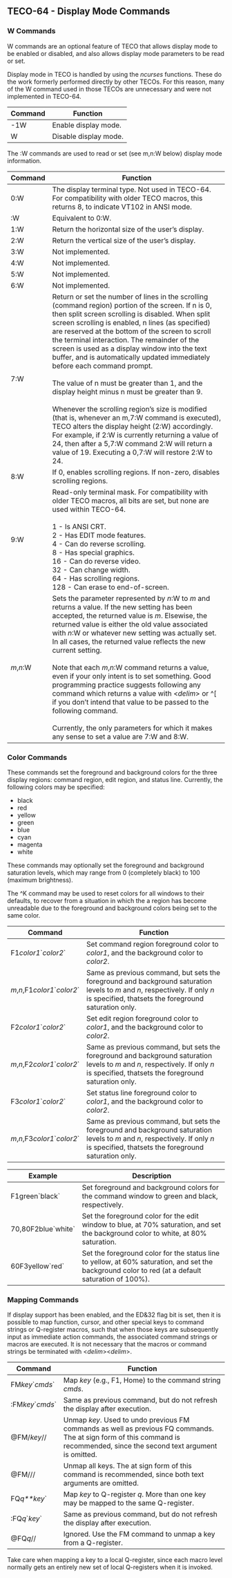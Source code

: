 ## TECO-64 - Display Mode Commands

### W Commands

W commands are an optional feature of TECO that allows display mode
to be enabled or disabled, and also allows display mode parameters to
be read or set.

Display mode in TECO is handled by using the *ncurses* functions.
These do the work formerly performed directly by other TECOs. For
this reason, many of the W command used in those TECOs are unnecessary
and were not implemented in TECO-64.

| Command | Function |
| ------- | -------- |
| -1W | Enable display mode. |
| W   | Disable display mode. |

The :W commands are used to read or set (see m,n:W below) display
mode information.

| Command | Function |
| ------- | -------- |
| 0:W | The display terminal type. Not used in TECO-64. For compatibility with older TECO macros, this returns 8, to indicate VT102 in ANSI mode. |
| :W | Equivalent to 0:W. |
| 1:W | Return the horizontal size of the user’s display. |
| 2:W | Return the vertical size of the user’s display. |
| 3:W | Not implemented. |
| 4:W | Not implemented. |
| 5:W | Not implemented. |
| 6:W | Not implemented. |
| 7:W | Return or set the number of lines in the scrolling (command region) portion of the screen. If n is 0, then split screen scrolling is disabled. When split screen scrolling is enabled, n lines (as specified) are reserved at the bottom of the screen to scroll the terminal interaction. The remainder of the screen is used as a display window into the text buffer, and is automatically updated immediately before each command prompt. <br><br>The value of n must be greater than 1, and the display height minus n must be greater than 9. <br><br>Whenever the scrolling region’s size is modified (that is, whenever an m,7:W command is executed), TECO alters the display height (2:W) accordingly. For example, if 2:W is currently returning a value of 24, then after a 5,7:W command 2:W will return a value of 19. Executing a 0,7:W will restore 2:W to 24. |
| 8:W | If 0, enables scrolling regions. If non-zero, disables scrolling regions. |
| 9:W | Read-only terminal mask. For compatibility with older TECO macros, all bits are set, but none are used within TECO-64.<br><br>1 - Is ANSI CRT.<br>2 - Has EDIT mode features. <br>4 - Can do reverse scrolling. <br>8 - Has special graphics. <br>16 - Can do reverse video. <br>32 - Can change width. <br>64 - Has scrolling regions. <br>128 - Can erase to end-of-screen. |
| *m*,*n*:W | Sets the parameter represented by *n*:W to *m* and returns a value. If the new setting has been accepted, the returned value is *m*. Elsewise, the returned value is either the old value associated with *n*:W or whatever new setting was actually set. In all cases, the returned value reflects the new current setting. <br><br>Note that each *m*,*n*:W command returns a value, even if your only intent is to set something. Good programming practice suggests following any command which returns a value with \<*delim*\> or ^[ if you don’t intend that value to be passed to the following command. <br><br>Currently, the only parameters for which it makes any sense to set a value are 7:W and 8:W. |

### Color Commands

These commands set the foreground and background colors for the three
display regions: command region, edit region, and status line. Currently,
the following colors may be specified:

- black
- red
- yellow
- green
- blue
- cyan
- magenta
- white

These commands may optionally set the foreground and background
saturation levels, which may range from 0 (completely black) to
100 (maximum brightness).

The ^K command may be used to reset colors for all windows to their
defaults, to recover from a situation in which the a region has become
unreadable due to the foreground and background colors being set to
the same color.

| Command | Function |
| ------- | -------- |
| F1*color1*\`*color2*\` | Set command region foreground color to *color1*, and the background color to *color2*. |
| *m*,*n*,F1*color1*\`*color2*\` | Same as previous command, but sets the foreground and background saturation levels to *m* and *n*, respectively. If only *n* is specified, thatsets the foreground saturation only. |
| F2*color1*\`*color2*\` | Set edit region foreground color to *color1*, and the background color to *color2*. |
| *m*,*n*,F2*color1*\`*color2*\` | Same as previous command, but sets the foreground and background saturation levels to *m* and *n*, respectively. If only *n* is specified, thatsets the foreground saturation only. |
| F3*color1*\`*color2*\` | Set status line foreground color to *color1*, and the background color to *color2*. |
| *m*,*n*,F3*color1*\`*color2*\` | Same as previous command, but sets the foreground and background saturation levels to *m* and *n*, respectively. If only *n* is specified, thatsets the foreground saturation only. |

| Example | Description |
| ------- | ----------- |
| F1green\`black\` | Set foreground and background colors for the command window to green and black, respectively. |
| 70,80F2blue\`white\` | Set the foreground color for the edit window to blue, at 70% saturation, and set the background color to white, at 80% saturation. |
| 60F3yellow\`red\` | Set the foreground color for the status line to yellow, at 60% saturation, and set the background color to red (at a default saturation of 100%). |

### Mapping Commands

If display support has been enabled, and the ED&32 flag bit is set, then
it is possible to map function, cursor, and other special keys to command
strings or Q-register macros, such that when those keys are subsequently
input as immediate action commands, the associated command strings or
macros are executed. It is not necessary that the macros or command strings
be terminated with \<*delim*\>\<*delim*\>.

| Command | Function |
| ------- | -------- |
| FM*key*\`*cmds*\` | Map *key* (e.g., F1, Home) to the command string *cmds*. |
| :FM*key*\`*cmds*\` | Same as previous command, but do not refresh the display after execution. |
| @FM/*key*// | Unmap *key*. Used to undo previous FM commands as well as previous FQ commands. The at sign form of this command is recommended, since the second text argument is omitted. |
| @FM///      | Unmap all keys. The at sign form of this command is recommended, since both text arguments are omitted. |
| FQ*q**key*\` | Map *key* to Q-register *q*. More than one key may be mapped to the same Q-register. |
| :FQ*q*\`*key*\` | Same as previous command, but do not refresh the display after execution. |
| @FQ*q*// | Ignored. Use the FM command to unmap a key from a Q-register. |

Take care when mapping a key to a local Q-register, since each macro level
normally gets an entirely new set of local Q-registers when it is invoked.
